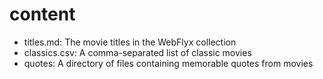 # content

* titles.md: The movie titles in the WebFlyx collection
* classics.csv: A comma-separated list of classic movies
* quotes: A directory of files containing memorable quotes from movies

